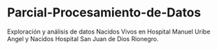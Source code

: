 # Parcial-Procesamiento-de-Datos
Exploración y análisis de datos Nacidos Vivos en Hospital Manuel Uribe Angel y Nacidos Hospital San Juan de Dios Rionegro.
